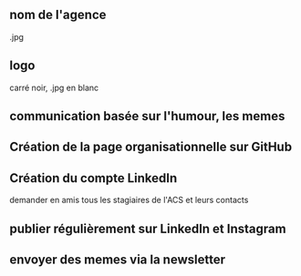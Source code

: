 ## nom de l'agence
.jpg

## logo
carré noir, .jpg en blanc

## communication basée sur l'humour, les memes

## Création de la page organisationnelle sur GitHub

## Création du compte LinkedIn
demander en amis tous les stagiaires de l'ACS et leurs contacts

## publier régulièrement sur LinkedIn et Instagram

## envoyer des memes via la newsletter
